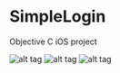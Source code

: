 # SimpleLogin

Objective C iOS project


![alt tag](https://cloud.githubusercontent.com/assets/5943800/9666518/6ff1a1ca-522b-11e5-955e-965231ea93c8.png)
![alt tag](https://cloud.githubusercontent.com/assets/5943800/9666825/47bf7cc0-522d-11e5-9b69-bd63a537e27a.png)
![alt tag](https://cloud.githubusercontent.com/assets/5943800/9666831/4d8b2b68-522d-11e5-9d7c-48a27d0b8033.png)
